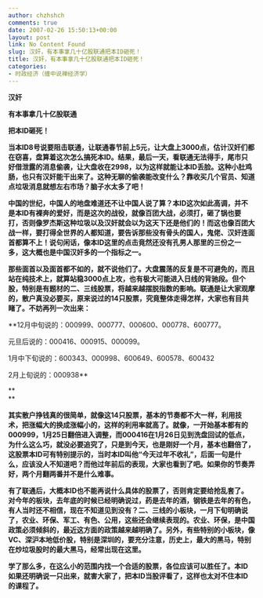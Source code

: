 ```yaml
---
author: chzhshch
comments: true
date: 2007-02-26 15:50:13+00:00
layout: post
link: No Content Found
slug: 汉奸，有本事拿几十亿股联通把本ID砸死！
title: 汉奸，有本事拿几十亿股联通把本ID砸死！
categories:
- 时政经济（缠中说禅经济学）
---
```


			

**汉奸**

**有本事拿几十亿股联通**

**把本ID砸死！**

**当本ID8号说要阻击联通，让联通春节前上5元，让大盘上3000点，估计汉奸们都在窃喜，盘算着这次怎么搞死本ID。结果，最后一天，看联通无法得手，尾市只好借泄露的消息偷袭，让大盘收在2998，以为这样就能让本ID丢脸。这种小肚鸡肠，也只有汉奸能干出来了。这种无聊的偷袭能改变什么？靠收买几个官员、知道点垃圾消息就想左右市场？脑子水太多了吧！**

**中国的世纪，中国人的地盘难道还不让中国人说了算？本ID这次如此高调，并不是本ID有裸奔的爱好，而是这次的战役，就像百团大战，必须打，砸了锅也要打，否则像罗杰斯这种垃圾以及汉奸就会以为这天下还是他们的！而这也像百团大战一样，要打得全世界的人都知道，要告诉那些没有骨头的国人，鬼佬、汉奸连面首都算不上！说句闲话，像本ID这里的点击竟然还没有孔男人那里的三份之一多，这大概也是中国汉奸多的一个指标之一。**

**那些面首以及面首都不如的，就不说他们了。大盘震荡的反复是不可避免的，而且站在纯技术上，就算站稳3000点上攻，也有极大可能进入日线的背驰段。但个股，特别是有题材的二、三线股票，将越来越摆脱指数的影响。联通是让大家观摩的，散户真没必要买，原来说过的14只股票，究竟整体走得怎样，大家也有目共睹了。不妨再列一次出来：**

**12月中旬说的：000999、000777、000600、000778、600777。  
  
元旦后说的：000416、000915、000099。  
  
1月中下旬说的：600343、000998、600649、600578、600432  
  
2月上旬说的：000938**

**  
**

**其实散户挣钱真的很简单，就像这14只股票，基本的节奏都不大一样，利用技术，把涨幅大的换成涨幅小的，这样的利用率就高了。就像，一开始基本都有的000999，1月25日翻倍进入调整，而000416在1月26日见到洗盘回试的低点，为什么这么巧，就没必要追究了，只是到今天，也是刚好一个月，基本也翻倍了，这股票本ID可有特别提示的，当时本ID叫他“今天过年不收礼”，后面一句是什么，应该没人不知道吧？而他过年前后的表现，大家也看到了吧。如果你的节奏弄好，两个月翻两番并不是什么难事。**

**有了联通后，大概本ID也不能再说什么具体的股票了，否则肯定要给抢乱套了。对今年的板块，去年底的时候已经明确说过，药是去年的酒，钢铁是去年的有色，有人当时还不相信，现在不知道见到没有？二、三线的小板块，一月下旬明确说了，农业、环保、军工、有色、公用，这些还会继续表现的。农业、环保，是中国政策必须倾斜的，最近这方面的政策越来越明确了。另外，有些特别的小板块，像VC、深沪本地低价股，特别是深圳的，要充分注意，历史上，最大的黑马，特别在炒垃圾股时的最大黑马，经常出现在这里。**

**学了那么多，在这么小的范围内找一个合适的股票，各位应该可以胜任了。本ID如果还明确说一只出来，就害大家了，把本ID当股评看了，这样也太对不住本ID的课程了。**

